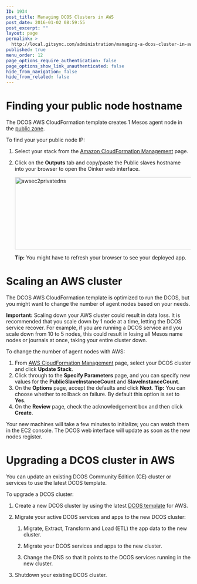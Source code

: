 ```yaml
---
ID: 1934
post_title: Managing DCOS Clusters in AWS
post_date: 2016-01-02 08:59:55
post_excerpt: ""
layout: page
permalink: >
  http://local.gitsync.com/administration/managing-a-dcos-cluster-in-aws/
published: true
menu_order: 12
page_options_require_authentication: false
page_options_show_link_unauthenticated: false
hide_from_navigation: false
hide_from_related: false
---
```

# Finding your public node hostname

The DCOS AWS CloudFormation template creates 1 Mesos agent node in the [public zone][1].

To find your your public node IP:

1.  Select your stack from the <a href="https://console.aws.amazon.com/cloudformation/home" target="_blank">Amazon CloudFormation Management</a> page.

2.  Click on the **Outputs** tab and copy/paste the Public slaves hostname into your browser to open the Oinker web interface.
    
    <a href="https://docs.mesosphere.com/wp-content/uploads/2015/12/awsec2privatedns.png" rel="attachment wp-att-1496"><img src="https://docs.mesosphere.com/wp-content/uploads/2015/12/awsec2privatedns-800x197.png" alt="awsec2privatedns" width="800" height="197" class="alignnone size-large wp-image-1496" /></a>
    
    **Tip:** You might have to refresh your browser to see your deployed app.

# Scaling an AWS cluster

The DCOS AWS CloudFormation template is optimized to run the DCOS, but you might want to change the number of agent nodes based on your needs.

**Important:** Scaling down your AWS cluster could result in data loss. It is recommended that you scale down by 1 node at a time, letting the DCOS service recover. For example, if you are running a DCOS service and you scale down from 10 to 5 nodes, this could result in losing all Mesos name nodes or journals at once, taking your entire cluster down.

To change the number of agent nodes with AWS:

1.  From <a href="https://console.aws.amazon.com/cloudformation/home" target="blank">AWS CloudFormation Management</a> page, select your DCOS cluster and click **Update Stack**.
2.  Click through to the **Specify Parameters** page, and you can specify new values for the **PublicSlaveInstanceCount** and **SlaveInstanceCount**.
3.  On the **Options** page, accept the defaults and click **Next**. **Tip:** You can choose whether to rollback on failure. By default this option is set to **Yes**.
4.  On the **Review** page, check the acknowledgement box and then click **Create**.

Your new machines will take a few minutes to initialize; you can watch them in the EC2 console. The DCOS web interface will update as soon as the new nodes register.

# Upgrading a DCOS cluster in AWS

You can update an existing DCOS Community Edition (CE) cluster or services to use the latest DCOS template.

To upgrade a DCOS cluster:

1.  Create a new DCOS cluster by using the latest [DCOS template][2] for AWS.

2.  Migrate your active DCOS services and apps to the new DCOS cluster:
    
    1.  Migrate, Extract, Transform and Load (ETL) the app data to the new cluster.
    
    2.  Migrate your DCOS services and apps to the new cluster.
    
    3.  Change the DNS so that it points to the DCOS services running in the new cluster.

3.  Shutdown your existing DCOS cluster.

 [1]: ../administration/dcosarchitecture/security/#scrollNav-3
 [2]: /installing/installing-community-edition/awscluster/